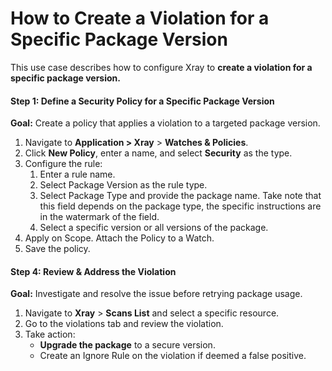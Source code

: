 # How to Create a Violation for a Specific Package Version

This use case describes how to configure Xray to **create a violation for a specific package version.**

#### **Step 1: Define a Security Policy for a Specific Package Version**

**Goal:** Create a policy that applies a violation to a targeted package version.

1. Navigate to **Application > Xray** > **Watches & Policies**.
2. Click **New Policy**, enter a name, and select **Security** as the type.
3. Configure the rule:
   1. Enter a rule name.&#x20;
   2. Select Package Version as the rule type.&#x20;
   3. Select Package Type and provide the package name. Take note that this field depends on the package type, the specific instructions are in the watermark of the field.&#x20;
   4. Select a specific version or all versions of the package.
4. Apply on Scope. Attach the Policy to a Watch.
5. Save the policy.

#### **Step 4: Review & Address the Violation**

**Goal:** Investigate and resolve the issue before retrying package usage.

1. Navigate to **Xray** > **Scans List** and select a specific resource.&#x20;
2. Go to the violations tab and review the violation.
3. Take action:
   * **Upgrade the package** to a secure version.
   * Create an Ignore Rule on the violation if deemed a false positive.

